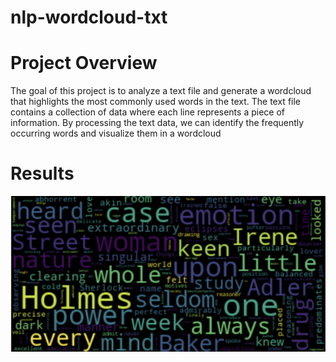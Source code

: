# nlp-wordcloud-txt

# Project Overview

The goal of this project is to analyze a text file and generate a wordcloud that highlights the most commonly used words in the text. The text 
file contains a collection of data where each line represents a piece of 
information. By processing the text data, we can identify the frequently 
occurring words and visualize them in a wordcloud

# Results

![simple wordcloud](./wordcloud_txt.png)
